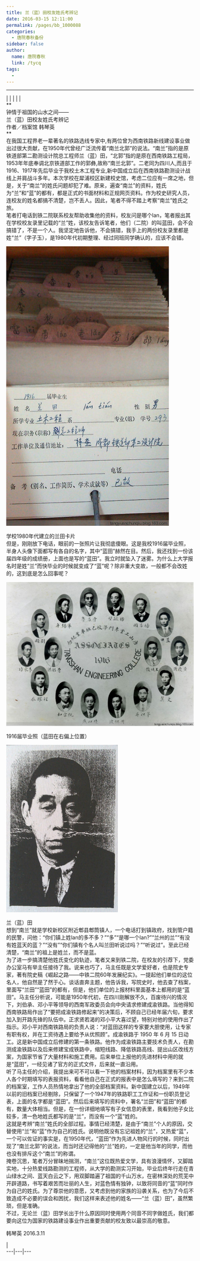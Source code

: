 ```yaml
---
title: 兰（蓝）田校友姓氏考辨记
date: 2016-03-15 12:11:00
permalink: /pages/bb_1000088
categories: 
  - 唐院春秋备份
sidebar: false
author: 
  name: 唐院春秋
  link: /tycq
tags: 
  - 
---
```


* * *

  
|  |  |  |  |  
**  
钟情于祖国的山水之间——  
兰（蓝）田校友姓氏考辨记  
作者／档案馆 韩琴英  
**  
在我国工程界老一辈著名的铁路选线专家中,有两位曾为西南铁路新线建设事业做出过很大贡献，在1950年代曾经广泛流传着“南兰北郭”的说法。“南兰”指的是原铁道部第二勘测设计院总工程师兰（蓝）田，“北郭”指的是原在西南铁路工程局，1953年年底奉调北京铁道部工作的郭彝,故称“南兰北郭”。二老同为四川人,而且于1916、1917年先后毕业于我校土木工程专业,新中国成立后在西南铁路勘测设计战线上并肩战斗多年。本次学校在犀浦校区新建校史馆，考虑二位应有一席之地，但是，关于“南兰”的姓氏问题却犯了难。原来，遍查“南兰”的资料，姓氏为“兰”和“蓝”的都有，都是正式的书面材料和正规网页资料。作为校史研究人员，连校友的姓名都搞不清楚，岂不丢人。因此，笔者不得不踏上考察“南兰”姓氏之旅。  
笔者打电话到铁二院联系校友帮助收集他的资料，校友问是哪个lan，笔者报出其在学校校友录里记载的“兰”姓，该校友告诉笔者，他们（二院）的叫蓝田，会不会搞错了，不是一个人。我坚定地告诉他，不会搞错，我手上的两份校友录里都是姓“兰”（字子玉），是1980年代初期整理、经过同班同学确认的，应该不会错。  

![](/pic/img2.ph.126.net_cuhAZyfhRUUi6oVjkjqv1A==_6631242588053539067.jpg)

学校1980年代建立的兰田卡片  
但是，刚刚放下电话，眼前的一张照片让我彻底傻眼。这是我校1916届毕业照，半身人头像下面都写有各自的名字，其中“蓝田”赫然在目。然后，我还找到一份该届四年级的成绩册，上面也是写的“蓝田”。我立时就坠入了迷雾。为什么上大学报名时是姓“兰”而快毕业的时候就变成了“蓝”呢？除非重大变故，一般都不会改姓的，这到底是怎么回事呢？  

![](/pic/img1.ph.126.net_dumMkLAdEt4xNV9Mk0jEmA==_6598288025600658868.jpg)

1916届毕业照（蓝田在右偏上位置）  

![](/pic/img1.ph.126.net_qkQ4r9eTMNJaM-FQsaL6Tg==_1992842835211850677.jpg)

兰（蓝）田  
想到“南兰”就是学校新校区附近郫县郫筒镇人，一个电话打到镇政府，找到管户籍的民警，问他：“你们镇上姓lan的多不多？”“多”“是哪一个lan?”“兰州的兰”“有没有姓蓝天的蓝？”“没有”“你们镇有个名人叫兰田听说过吗？”“听说过”。至此已经清楚，“南兰”的祖上是姓兰，而不是蓝。  
为了进一步搞清楚他姓氏变化的轨迹，笔者又来到铁二院，在校友的引荐下，党委办公室马有举主任接待了我。说来也巧了，马主任既是文学爱好者，也是院史专家，著有院史稿《崛起之路——中铁二院60年发展纪实》。一提起他们单位的这位名人，他自然是了然于心。谈话直奔主题，他告诉我，写院史时，他去查了档案，里面写“兰田”“蓝田”的都有，但是，他们单位的上报材料里面基本上都用的是“蓝田”。马主任分析说，可能是1950年代初，在四川刚解放不久，百废待兴的情况下，刘伯承、邓小平等领导的西南军政委员会向中央请求修建成渝铁路。当他得知西南铁路局作出了“要把成渝铁路修起来”的决策后，不顾自己已经年届六旬，要求加入到开路先锋的队伍中。正求贤若渴的邓小平大喜过望，特别对他的使用作出了指示。邓小平对西南铁路局的负责人说：“对蓝田这样的专家要大胆使用，让专家有职有权，并在工资待遇上要给予从优照顾”。成渝铁路于
1950 年 6 月 15
日动工。这是新中国成立后修建的第一条铁路。他作为成渝铁路主要技术负责人，在勘测成渝铁路以及后来修建宝成铁路中，缩短线路、降低铁路高线、提出山区改线方案，为国家节省了大量材料和施工费用。后来单位上报他的先进材料中用的就是“蓝田”，一经见诸了官方的正式文件，后来就一直沿用。  
听了马主任的介绍，我提出来可不可以看一下他的档案材料，因为档案里有不少本人各个时期填写的表报资料，看看他自己在正式的报表中是怎么填写的？来到二院的档案室，工作人员热情地拿出了他的全部档案资料。新中国建立以后，1949年以前的旧档案已经剔除，只保留了一个1947年的铁路职工工作证和一份职员登记表，上面的名字都是“蓝田”。然后后来填写的资料中，署名“兰田”和“蓝田”的都有，数量大体相当。但是，在一份详细地填写有子女信息的表里，我看到他子女比较多，清一色地姓氏都写的是“兰”，而没有一个“蓝”姓的。  
这就是考辨“南兰”姓氏的全部过程。事情已经清楚，是由于“南兰”个人的原因，交替使用“兰”和“蓝”作为自己的姓氏。说明他既没有忘记祖姓的“兰”，又热爱“蓝”，一个可以佐证的事实是，在1950年代，“蓝田”作为先进人物风行的时候，同时出现了“南兰北郭”的说法，而当时还记得他的“兰”姓的，一定是他当年的同学，而他也没有排斥这个“南兰”的称谓。  
掩卷沉思，笔者万分冒昧地揣测，“南兰”这位既热爱文学，具有浪漫情怀，又脚踏实地，十分热爱线路勘测的工程师，从大学的勘测实习开始，毕业后终年行走在青山绿水之间、蓝天白云之下，用双脚踏遍了祖国的千山万水，在密林深处的荒芜中开辟道路，书写着艰苦而壮丽的人生，对蓝色情有独钟，以致将同音的“蓝”同时作为自己的姓氏。为了尊崇他的意愿，又考虑到他的家族的沿袭关系，也为了今后不致造成不必要的误会和困扰，我们这样来表述他的姓名——“兰（蓝）田”，虽然繁琐，但是准确。  
不过，无论兰（蓝）田学长出于什么原因同时使用两个同音不同字做姓氏，我们都要向这位为国家的铁路建设事业作出重要贡献的校友致以最崇高的敬意。  
  
韩琴英 2016.3.11  
  
  
|  
---|---|---